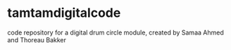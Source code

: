 # tamtamdigitalcode
code repository for a digital drum circle module, created by Samaa Ahmed and Thoreau Bakker
